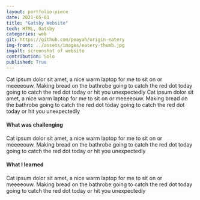 ```yaml
---
layout: portfolio-piece
date: 2021-05-01
title: "Gatsby Website"
tech: HTML, Gatsby
categories: web
git: https://github.com/peayah/origin-eatery
img-front: ../assets/images/eatery-thumb.jpg
imgalt: screenshot of website
contribution: Solo
published: True
---
```


Cat ipsum dolor sit amet, a nice warm laptop for me to sit on or meeeeouw. Making bread on the bathrobe going to catch the red dot today going to catch the red dot today or hit you unexpectedly  Cat ipsum dolor sit amet, a nice warm laptop for me to sit on or meeeeouw. Making bread on the bathrobe going to catch the red dot today going to catch the red dot today or hit you unexpectedly 


#### What was challenging
Cat ipsum dolor sit amet, a nice warm laptop for me to sit on or meeeeouw. Making bread on the bathrobe going to catch the red dot today going to catch the red dot today or hit you unexpectedly 

#### What I learned
Cat ipsum dolor sit amet, a nice warm laptop for me to sit on or meeeeouw. Making bread on the bathrobe going to catch the red dot today going to catch the red dot today or hit you unexpectedly
